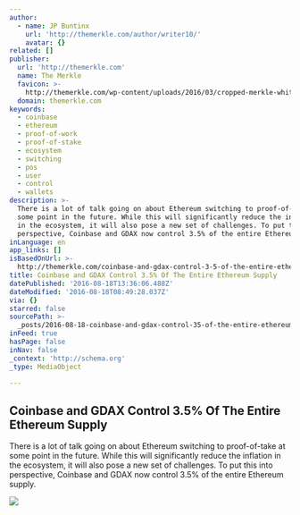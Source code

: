 ```yaml
---
author:
  - name: JP Buntinx
    url: 'http://themerkle.com/author/writer10/'
    avatar: {}
related: []
publisher:
  url: 'http://themerkle.com'
  name: The Merkle
  favicon: >-
    http://themerkle.com/wp-content/uploads/2016/03/cropped-merkle-white-1-192x192.png
  domain: themerkle.com
keywords:
  - coinbase
  - ethereum
  - proof-of-work
  - proof-of-stake
  - ecosystem
  - switching
  - pos
  - user
  - control
  - wallets
description: >-
  There is a lot of talk going on about Ethereum switching to proof-of-take at
  some point in the future. While this will significantly reduce the inflation
  in the ecosystem, it will also pose a new set of challenges. To put this into
  perspective, Coinbase and GDAX now control 3.5% of the entire Ethereum supply.
inLanguage: en
app_links: []
isBasedOnUrl: >-
  http://themerkle.com/coinbase-and-gdax-control-3-5-of-the-entire-ethereum-supply/
title: Coinbase and GDAX Control 3.5% Of The Entire Ethereum Supply
datePublished: '2016-08-18T13:36:06.488Z'
dateModified: '2016-08-18T08:49:28.037Z'
via: {}
starred: false
sourcePath: >-
  _posts/2016-08-18-coinbase-and-gdax-control-35-of-the-entire-ethereum-supply.md
inFeed: true
hasPage: false
inNav: false
_context: 'http://schema.org'
_type: MediaObject

---
```

<article style=""><h1>Coinbase and GDAX Control 3.5% Of The Entire Ethereum Supply</h1><p>There is a lot of talk going on about Ethereum switching to proof-of-take at some point in the future. While this will significantly reduce the inflation in the ecosystem, it will also pose a new set of challenges. To put this into perspective, Coinbase and GDAX now control 3.5% of the entire Ethereum supply.</p><img src="http://themerkle.com/wp-content/uploads/2016/08/shutterstock_118589488.jpg" /></article>